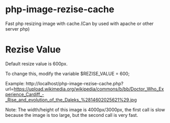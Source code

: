 # php-image-rezise-cache
Fast php resizing image with cache.(Can by used with apache or other server php)

# Rezise Value
Default resize value is 600px.

To change this, modify the variable $REZISE_VALUE = 600;

Example:
http://localhost/php-image-rezise-cache.php?url=https://upload.wikimedia.org/wikipedia/commons/b/bb/Doctor_Who_Experience_Cardiff_-_Rise_and_evolution_of_the_Daleks_%2814602025621%29.jpg

Note: The width/height of this image is 4000px/3000px, the first call is slow because the image is too large, but the second call is very fast.


